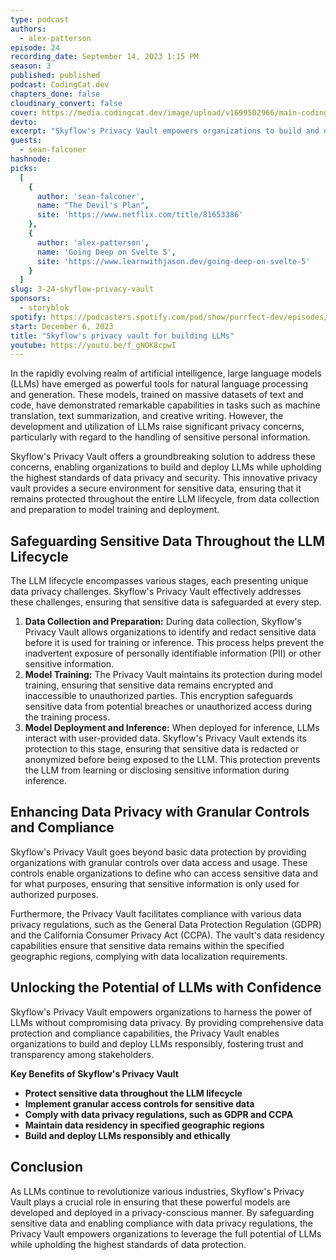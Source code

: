 ```yaml
---
type: podcast
authors:
  - alex-patterson
episode: 24
recording_date: September 14, 2023 1:15 PM
season: 3
published: published
podcast: CodingCat.dev
chapters_done: false
cloudinary_convert: false
cover: https://media.codingcat.dev/image/upload/v1699502966/main-codingcatdev-photo/3_skyflow.png
devto:
excerpt: "Skyflow's Privacy Vault empowers organizations to build and deploy LLMs responsibly, ensuring data privacy and compliance throughout the entire LLM lifecycle."
guests:
  - sean-falconer
hashnode:
picks:
  [
    {
      author: 'sean-falconer',
      name: "The Devil's Plan",
      site: 'https://www.netflix.com/title/81653386'
    },
    {
      author: 'alex-patterson',
      name: 'Going Deep on Svelte 5',
      site: 'https://www.learnwithjason.dev/going-deep-on-svelte-5'
    }
  ]
slug: 3-24-skyflow-privacy-vault
sponsors:
  - storyblok
spotify: https://podcasters.spotify.com/pod/show/purrfect-dev/episodes/3-24-Skyflows-Privacy-Vault-for-Building-LLMs-with-Sean-Falconer-e2ct2v4
start: December 6, 2023
title: "Skyflow's privacy vault for building LLMs"
youtube: https://youtu.be/f_gNOK8cpwI
---
```


In the rapidly evolving realm of artificial intelligence, large language models (LLMs) have emerged as powerful tools for natural language processing and generation. These models, trained on massive datasets of text and code, have demonstrated remarkable capabilities in tasks such as machine translation, text summarization, and creative writing. However, the development and utilization of LLMs raise significant privacy concerns, particularly with regard to the handling of sensitive personal information.

Skyflow's Privacy Vault offers a groundbreaking solution to address these concerns, enabling organizations to build and deploy LLMs while upholding the highest standards of data privacy and security. This innovative privacy vault provides a secure environment for sensitive data, ensuring that it remains protected throughout the entire LLM lifecycle, from data collection and preparation to model training and deployment.

## Safeguarding Sensitive Data Throughout the LLM Lifecycle

The LLM lifecycle encompasses various stages, each presenting unique data privacy challenges. Skyflow's Privacy Vault effectively addresses these challenges, ensuring that sensitive data is safeguarded at every step.

1. **Data Collection and Preparation:** During data collection, Skyflow's Privacy Vault allows organizations to identify and redact sensitive data before it is used for training or inference. This process helps prevent the inadvertent exposure of personally identifiable information (PII) or other sensitive information.
2. **Model Training:** The Privacy Vault maintains its protection during model training, ensuring that sensitive data remains encrypted and inaccessible to unauthorized parties. This encryption safeguards sensitive data from potential breaches or unauthorized access during the training process.
3. **Model Deployment and Inference:** When deployed for inference, LLMs interact with user-provided data. Skyflow's Privacy Vault extends its protection to this stage, ensuring that sensitive data is redacted or anonymized before being exposed to the LLM. This protection prevents the LLM from learning or disclosing sensitive information during inference.

## Enhancing Data Privacy with Granular Controls and Compliance

Skyflow's Privacy Vault goes beyond basic data protection by providing organizations with granular controls over data access and usage. These controls enable organizations to define who can access sensitive data and for what purposes, ensuring that sensitive information is only used for authorized purposes.

Furthermore, the Privacy Vault facilitates compliance with various data privacy regulations, such as the General Data Protection Regulation (GDPR) and the California Consumer Privacy Act (CCPA). The vault's data residency capabilities ensure that sensitive data remains within the specified geographic regions, complying with data localization requirements.

## Unlocking the Potential of LLMs with Confidence

Skyflow's Privacy Vault empowers organizations to harness the power of LLMs without compromising data privacy. By providing comprehensive data protection and compliance capabilities, the Privacy Vault enables organizations to build and deploy LLMs responsibly, fostering trust and transparency among stakeholders.

**Key Benefits of Skyflow's Privacy Vault**

- **Protect sensitive data throughout the LLM lifecycle**
- **Implement granular access controls for sensitive data**
- **Comply with data privacy regulations, such as GDPR and CCPA**
- **Maintain data residency in specified geographic regions**
- **Build and deploy LLMs responsibly and ethically**

## Conclusion

As LLMs continue to revolutionize various industries, Skyflow's Privacy Vault plays a crucial role in ensuring that these powerful models are developed and deployed in a privacy-conscious manner. By safeguarding sensitive data and enabling compliance with data privacy regulations, the Privacy Vault empowers organizations to leverage the full potential of LLMs while upholding the highest standards of data protection.
